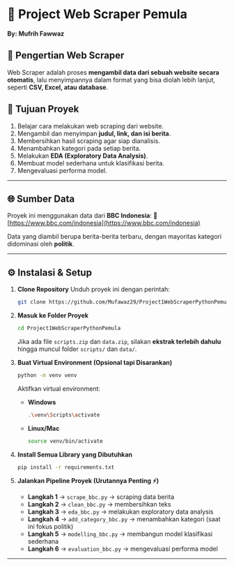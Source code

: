 

# 📌 Project Web Scraper Pemula

**By: Mufrih Fawwaz**

## 📝 Pengertian Web Scraper

Web Scraper adalah proses **mengambil data dari sebuah website secara otomatis**, lalu menyimpannya dalam format yang bisa diolah lebih lanjut, seperti **CSV, Excel, atau database**.

## 🎯 Tujuan Proyek

1. Belajar cara melakukan web scraping dari website.
2. Mengambil dan menyimpan **judul, link, dan isi berita**.
3. Membersihkan hasil scraping agar siap dianalisis.
4. Menambahkan kategori pada setiap berita.
5. Melakukan **EDA (Exploratory Data Analysis)**.
6. Membuat model sederhana untuk klasifikasi berita.
7. Mengevaluasi performa model.

---

## 🌐 Sumber Data

Proyek ini menggunakan data dari **BBC Indonesia**:
🔗 [https://www.bbc.com/indonesia](https://www.bbc.com/indonesia)

Data yang diambil berupa berita-berita terbaru, dengan mayoritas kategori didominasi oleh **politik**.

---

## ⚙️ Instalasi & Setup

1. **Clone Repository**
   Unduh proyek ini dengan perintah:

   ```bash
   git clone https://github.com/Mufawaz29/Project1WebScraperPythonPemula.git
   ```

2. **Masuk ke Folder Proyek**

   ```bash
   cd Project1WebScraperPythonPemula
   ```

   Jika ada file `scripts.zip` dan `data.zip`, silakan **ekstrak terlebih dahulu** hingga muncul folder `scripts/` dan `data/`.

3. **Buat Virtual Environment (Opsional tapi Disarankan)**

   ```bash
   python -m venv venv
   ```

   Aktifkan virtual environment:

   * **Windows**

     ```bash
     .\venv\Scripts\activate
     ```
   * **Linux/Mac**

     ```bash
     source venv/bin/activate
     ```

4. **Install Semua Library yang Dibutuhkan**

   ```bash
   pip install -r requirements.txt
   ```

5. **Jalankan Pipeline Proyek (Urutannya Penting ⚡)**

   * **Langkah 1** → `scrape_bbc.py` → scraping data berita
   * **Langkah 2** → `clean_bbc.py` → membersihkan teks
   * **Langkah 3** → `eda_bbc.py` → melakukan exploratory data analysis
   * **Langkah 4** → `add_category_bbc.py` → menambahkan kategori (saat ini fokus politik)
   * **Langkah 5** → `modelling_bbc.py` → membangun model klasifikasi sederhana
   * **Langkah 6** → `evaluation_bbc.py` → mengevaluasi performa model

---

